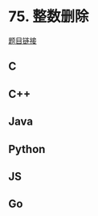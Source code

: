 # 75. 整数删除

[题目链接](https://kamacoder.com/problempage.php?pid=1114)

## C

## C++

## Java

## Python

## JS

## Go
